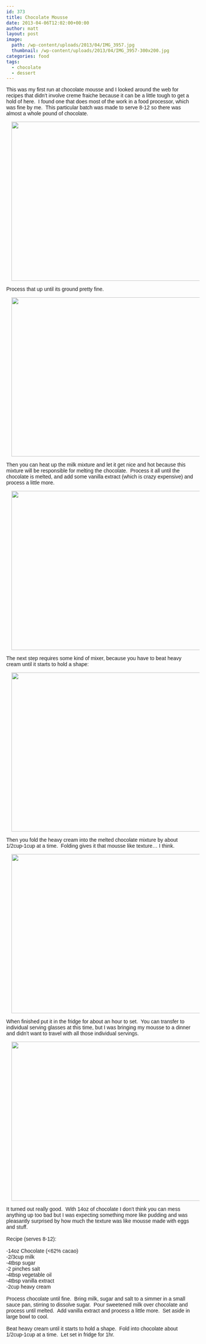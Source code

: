 ```yaml
---
id: 373
title: Chocolate Mousse
date: 2013-04-06T12:02:00+00:00
author: matt
layout: post
image: 
  path: /wp-content/uploads/2013/04/IMG_3957.jpg
  thumbnail: /wp-content/uploads/2013/04/IMG_3957-300x200.jpg
categories: food
tags:
  - chocolate
  - dessert
---
```

<span style="font-family: Arial, Helvetica, sans-serif;">This was my first run at chocolate mousse and I looked around the web for recipes that didn&#8217;t involve creme fraiche because it can be a little tough to get a hold of here. &nbsp;I found one that does most of the work in a food processor, which was fine by me. &nbsp;This particular batch was made to serve 8-12 so there was almost a whole pound of chocolate.</span>

<div style="clear: both; text-align: center;">
  <a href="http://3.bp.blogspot.com/-n70xoKe6Dfk/UWBRIayNnKI/AAAAAAAAAmA/1VejcwVlzhk/s1600/IMG_3944.JPG" style="margin-left: 1em; margin-right: 1em;"><span style="font-family: Arial, Helvetica, sans-serif;"><img border="0" height="426" src="http://pickytri.com/wp-content/uploads/2013/04/IMG_3944-300x200.jpg" width="640" /></span></a>
</div>

<span style="font-family: Arial, Helvetica, sans-serif;">Process that up until its ground pretty fine.</span>

<div style="clear: both; text-align: center;">
  <a href="http://3.bp.blogspot.com/-oQ8P-yf9yS8/UWBRaqUmMMI/AAAAAAAAAmI/aG5M90dxIeE/s1600/IMG_3945.JPG" style="margin-left: 1em; margin-right: 1em;"><span style="font-family: Arial, Helvetica, sans-serif;"><img border="0" height="426" src="http://pickytri.com/wp-content/uploads/2013/04/IMG_3945-300x200.jpg" width="640" /></span></a>
</div>

<span style="font-family: Arial, Helvetica, sans-serif;">Then you can heat up the milk mixture and let it get nice and hot because this mixture will be responsible for melting the chocolate. &nbsp;Process it all until the chocolate is melted, and add some vanilla extract (which is crazy expensive) and process a little more.</span>

<div style="clear: both; text-align: center;">
  <a href="http://4.bp.blogspot.com/-Xfos4hP8OQc/UWBRcw2QT3I/AAAAAAAAAmQ/7tPwgjUSTgY/s1600/IMG_3948.JPG" style="margin-left: 1em; margin-right: 1em;"><span style="font-family: Arial, Helvetica, sans-serif;"><img border="0" height="426" src="http://pickytri.com/wp-content/uploads/2013/04/IMG_3948-300x200.jpg" width="640" /></span></a>
</div>

<span style="font-family: Arial, Helvetica, sans-serif;">The next step requires some kind of mixer, because you have to beat heavy cream until it starts to hold a shape:</span>

<div style="clear: both; text-align: center;">
  <a href="http://2.bp.blogspot.com/-XDyXLlteZCI/UWBR-Yq3ONI/AAAAAAAAAmY/4-k9F_kIPbg/s1600/IMG_3952.JPG" style="margin-left: 1em; margin-right: 1em;"><span style="font-family: Arial, Helvetica, sans-serif;"><img border="0" height="426" src="http://pickytri.com/wp-content/uploads/2013/04/IMG_3952-300x200.jpg" width="640" /></span></a>
</div>

<span style="font-family: Arial, Helvetica, sans-serif;">Then you fold the heavy cream into the melted chocolate mixture by about 1/2cup-1cup at a time. &nbsp;Folding gives it that mousse like texture&#8230; I think.</span>

<div style="clear: both; text-align: center;">
  <a href="http://4.bp.blogspot.com/-jSn3BkjKCKA/UWBSdvUm5TI/AAAAAAAAAmg/vHBGdYNoFD0/s1600/IMG_3954.JPG" style="margin-left: 1em; margin-right: 1em;"><span style="font-family: Arial, Helvetica, sans-serif;"><img border="0" height="426" src="http://pickytri.com/wp-content/uploads/2013/04/IMG_3954-300x200.jpg" width="640" /></span></a>
</div>

<span style="font-family: Arial, Helvetica, sans-serif;">When finished put it in the fridge for about an hour to set. &nbsp;You can transfer to individual serving glasses at this time, but I was bringing my mousse to a dinner and didn&#8217;t want to travel with all those individual servings.</span>

<div style="clear: both; text-align: center;">
  <a href="http://3.bp.blogspot.com/-dbHvpimRIgo/UWBSjr08pNI/AAAAAAAAAmo/X7Yxi27d9C0/s1600/IMG_3957.JPG" style="margin-left: 1em; margin-right: 1em;"><span style="font-family: Arial, Helvetica, sans-serif;"><img border="0" height="426" src="http://pickytri.com/wp-content/uploads/2013/04/IMG_3957-300x200.jpg" width="640" /></span></a>
</div>

<span style="font-family: Arial, Helvetica, sans-serif;">It turned out really good. &nbsp;With 14oz of chocolate I don&#8217;t think you can mess anything up too bad but I was expecting something more like pudding and was pleasantly surprised by how much the texture was like mousse made with eggs and stuff. &nbsp;</span>  
<span style="font-family: Arial, Helvetica, sans-serif;"><br /></span><span style="font-family: Arial, Helvetica, sans-serif;">Recipe (serves 8-12):</span>  
<span style="font-family: Arial, Helvetica, sans-serif;"><br /></span><span style="font-family: Arial, Helvetica, sans-serif;">-14oz Chocolate (<62% cacao)</span>  
<span style="font-family: Arial, Helvetica, sans-serif;">-2/3cup milk</span>  
<span style="font-family: Arial, Helvetica, sans-serif;">-4tbsp sugar</span>  
<span style="font-family: Arial, Helvetica, sans-serif;">-2 pinches salt</span>  
<span style="font-family: Arial, Helvetica, sans-serif;">-4tbsp vegetable oil</span>  
<span style="font-family: Arial, Helvetica, sans-serif;">-4tbsp vanilla extract</span>  
<span style="font-family: Arial, Helvetica, sans-serif;">-2cup heavy cream</span>  
<span style="font-family: Arial, Helvetica, sans-serif;"><br /></span><span style="font-family: Arial, Helvetica, sans-serif;">Process&nbsp;chocolate&nbsp;until fine. &nbsp;Bring milk, sugar and salt to a simmer in a small sauce pan, stirring to&nbsp;dissolve&nbsp;sugar. &nbsp;Pour sweetened milk over chocolate and process until melted. &nbsp;Add vanilla extract and process a little more. &nbsp;Set aside in large bowl to cool.</span>  
<span style="font-family: Arial, Helvetica, sans-serif;"><br /></span><span style="font-family: Arial, Helvetica, sans-serif;">Beat heavy cream until it starts to hold a shape. &nbsp;Fold into chocolate about 1/2cup-1cup at a time. &nbsp;Let set in fridge for 1hr.</span>
